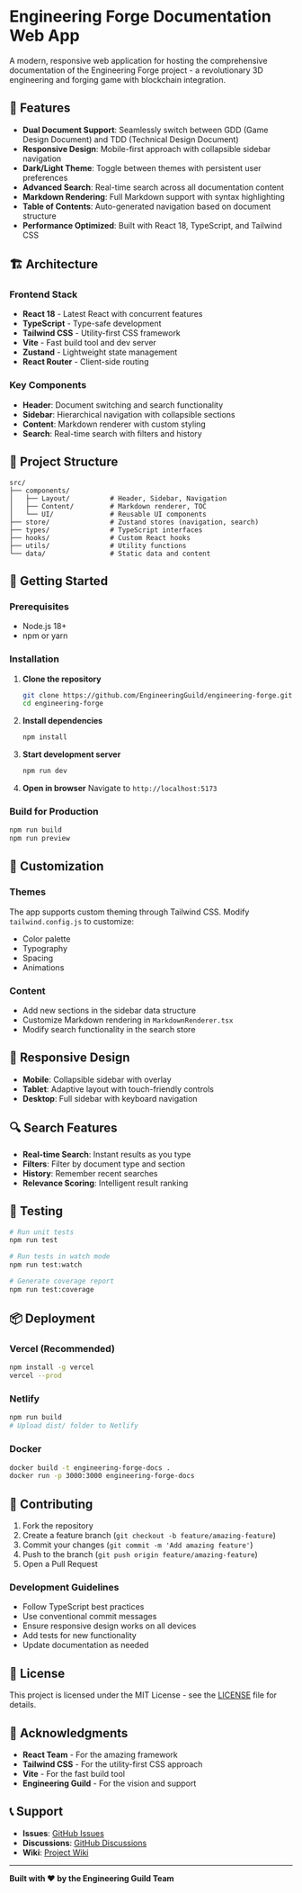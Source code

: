 # Engineering Forge Documentation Web App

A modern, responsive web application for hosting the comprehensive documentation of the Engineering Forge project - a revolutionary 3D engineering and forging game with blockchain integration.

## 🚀 Features

- **Dual Document Support**: Seamlessly switch between GDD (Game Design Document) and TDD (Technical Design Document)
- **Responsive Design**: Mobile-first approach with collapsible sidebar navigation
- **Dark/Light Theme**: Toggle between themes with persistent user preferences
- **Advanced Search**: Real-time search across all documentation content
- **Markdown Rendering**: Full Markdown support with syntax highlighting
- **Table of Contents**: Auto-generated navigation based on document structure
- **Performance Optimized**: Built with React 18, TypeScript, and Tailwind CSS

## 🏗️ Architecture

### Frontend Stack
- **React 18** - Latest React with concurrent features
- **TypeScript** - Type-safe development
- **Tailwind CSS** - Utility-first CSS framework
- **Vite** - Fast build tool and dev server
- **Zustand** - Lightweight state management
- **React Router** - Client-side routing

### Key Components
- **Header**: Document switching and search functionality
- **Sidebar**: Hierarchical navigation with collapsible sections
- **Content**: Markdown renderer with custom styling
- **Search**: Real-time search with filters and history

## 📁 Project Structure

```
src/
├── components/
│   ├── Layout/          # Header, Sidebar, Navigation
│   ├── Content/         # Markdown renderer, TOC
│   └── UI/              # Reusable UI components
├── store/               # Zustand stores (navigation, search)
├── types/               # TypeScript interfaces
├── hooks/               # Custom React hooks
├── utils/               # Utility functions
└── data/                # Static data and content
```

## 🚀 Getting Started

### Prerequisites
- Node.js 18+ 
- npm or yarn

### Installation

1. **Clone the repository**
   ```bash
   git clone https://github.com/EngineeringGuild/engineering-forge.git
   cd engineering-forge
   ```

2. **Install dependencies**
   ```bash
   npm install
   ```

3. **Start development server**
   ```bash
   npm run dev
   ```

4. **Open in browser**
   Navigate to `http://localhost:5173`

### Build for Production

```bash
npm run build
npm run preview
```

## 🎨 Customization

### Themes
The app supports custom theming through Tailwind CSS. Modify `tailwind.config.js` to customize:
- Color palette
- Typography
- Spacing
- Animations

### Content
- Add new sections in the sidebar data structure
- Customize Markdown rendering in `MarkdownRenderer.tsx`
- Modify search functionality in the search store

## 📱 Responsive Design

- **Mobile**: Collapsible sidebar with overlay
- **Tablet**: Adaptive layout with touch-friendly controls
- **Desktop**: Full sidebar with keyboard navigation

## 🔍 Search Features

- **Real-time Search**: Instant results as you type
- **Filters**: Filter by document type and section
- **History**: Remember recent searches
- **Relevance Scoring**: Intelligent result ranking

## 🧪 Testing

```bash
# Run unit tests
npm run test

# Run tests in watch mode
npm run test:watch

# Generate coverage report
npm run test:coverage
```

## 📦 Deployment

### Vercel (Recommended)
```bash
npm install -g vercel
vercel --prod
```

### Netlify
```bash
npm run build
# Upload dist/ folder to Netlify
```

### Docker
```bash
docker build -t engineering-forge-docs .
docker run -p 3000:3000 engineering-forge-docs
```

## 🤝 Contributing

1. Fork the repository
2. Create a feature branch (`git checkout -b feature/amazing-feature`)
3. Commit your changes (`git commit -m 'Add amazing feature'`)
4. Push to the branch (`git push origin feature/amazing-feature`)
5. Open a Pull Request

### Development Guidelines
- Follow TypeScript best practices
- Use conventional commit messages
- Ensure responsive design works on all devices
- Add tests for new functionality
- Update documentation as needed

## 📄 License

This project is licensed under the MIT License - see the [LICENSE](LICENSE) file for details.

## 🙏 Acknowledgments

- **React Team** - For the amazing framework
- **Tailwind CSS** - For the utility-first CSS approach
- **Vite** - For the fast build tool
- **Engineering Guild** - For the vision and support

## 📞 Support

- **Issues**: [GitHub Issues](https://github.com/EngineeringGuild/engineering-forge/issues)
- **Discussions**: [GitHub Discussions](https://github.com/EngineeringGuild/engineering-forge/discussions)
- **Wiki**: [Project Wiki](https://github.com/EngineeringGuild/engineering-forge/wiki)

---

**Built with ❤️ by the Engineering Guild Team**
